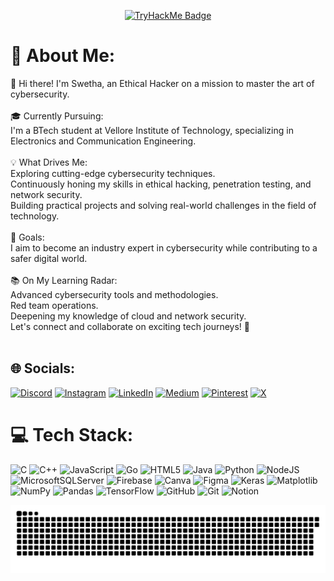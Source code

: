<p align="center">
  <a href="https://tryhackme.com/p/swethas274">
    <img src="https://tryhackme-badges.s3.amazonaws.com/swethas274.png" width="700px" alt="TryHackMe Badge">
  </a>
</p>


# 💫 About Me:
👋 Hi there! I'm Swetha, an Ethical Hacker on a mission to master the art of cybersecurity.<br><br>🎓 Currently Pursuing:<br>I'm a BTech student at Vellore Institute of Technology, specializing in Electronics and Communication Engineering.<br><br>💡 What Drives Me:<br>Exploring cutting-edge cybersecurity techniques.<br>Continuously honing my skills in ethical hacking, penetration testing, and network security.<br>Building practical projects and solving real-world challenges in the field of technology.<br><br>🌟 Goals:<br>I aim to become an industry expert in cybersecurity while contributing to a safer digital world.<br><br>📚 On My Learning Radar:<br>Advanced cybersecurity tools and methodologies.<br>Red team operations.<br>Deepening my knowledge of cloud and network security.<br>Let's connect and collaborate on exciting tech journeys! 🚀<br><br>

## 🌐 Socials:
[![Discord](https://img.shields.io/badge/Discord-%237289DA.svg?logo=discord&logoColor=white&style=for-the-badge)](https://discord.gg/swetha0132) 
[![Instagram](https://img.shields.io/badge/Instagram-%23E4405F.svg?logo=Instagram&logoColor=white&style=for-the-badge)](https://instagram.com/swethas_274) 
[![LinkedIn](https://img.shields.io/badge/LinkedIn-%230077B5.svg?logo=linkedin&logoColor=white&style=for-the-badge)](https://linkedin.com/in/swethas274) 
[![Medium](https://img.shields.io/badge/Medium-12100E?logo=medium&logoColor=white&style=for-the-badge)](https://medium.com/@swethas274) 
[![Pinterest](https://img.shields.io/badge/Pinterest-%23E60023.svg?logo=Pinterest&logoColor=white&style=for-the-badge)](https://pinterest.com/swethas274) 
[![X](https://img.shields.io/badge/X-black.svg?logo=X&logoColor=white&style=for-the-badge)](https://x.com/swethas274) 

# 💻 Tech Stack:
![C](https://img.shields.io/badge/c-%2300599C.svg?style=for-the-badge&logo=c&logoColor=white) 
![C++](https://img.shields.io/badge/c++-%2300599C.svg?style=for-the-badge&logo=c%2B%2B&logoColor=white) 
![JavaScript](https://img.shields.io/badge/javascript-%23323330.svg?style=for-the-badge&logo=javascript&logoColor=%23F7DF1E) 
![Go](https://img.shields.io/badge/go-%2300ADD8.svg?style=for-the-badge&logo=go&logoColor=white) 
![HTML5](https://img.shields.io/badge/html5-%23E34F26.svg?style=for-the-badge&logo=html5&logoColor=white) 
![Java](https://img.shields.io/badge/java-%23ED8B00.svg?style=for-the-badge&logo=openjdk&logoColor=white) 
![Python](https://img.shields.io/badge/python-3670A0?style=for-the-badge&logo=python&logoColor=ffdd54) 
![NodeJS](https://img.shields.io/badge/node.js-6DA55F?style=for-the-badge&logo=node.js&logoColor=white) 
![MicrosoftSQLServer](https://img.shields.io/badge/Microsoft%20SQL%20Server-CC2927?style=for-the-badge&logo=microsoft%20sql%20server&logoColor=white) 
![Firebase](https://img.shields.io/badge/firebase-a08021?style=for-the-badge&logo=firebase&logoColor=ffcd34) 
![Canva](https://img.shields.io/badge/Canva-%2300C4CC.svg?style=for-the-badge&logo=Canva&logoColor=white) 
![Figma](https://img.shields.io/badge/figma-%23F24E1E.svg?style=for-the-badge&logo=figma&logoColor=white) 
![Keras](https://img.shields.io/badge/Keras-%23D00000.svg?style=for-the-badge&logo=Keras&logoColor=white) 
![Matplotlib](https://img.shields.io/badge/Matplotlib-%23ffffff.svg?style=for-the-badge&logo=Matplotlib&logoColor=black) 
![NumPy](https://img.shields.io/badge/numpy-%23013243.svg?style=for-the-badge&logo=numpy&logoColor=white) 
![Pandas](https://img.shields.io/badge/pandas-%23150458.svg?style=for-the-badge&logo=pandas&logoColor=white) 
![TensorFlow](https://img.shields.io/badge/TensorFlow-%23FF6F00.svg?style=for-the-badge&logo=TensorFlow&logoColor=white) 
![GitHub](https://img.shields.io/badge/github-%23121011.svg?style=for-the-badge&logo=github&logoColor=white) 
![Git](https://img.shields.io/badge/git-%23F05033.svg?style=for-the-badge&logo=git&logoColor=white) 
![Notion](https://img.shields.io/badge/Notion-%23000000.svg?style=for-the-badge&logo=notion&logoColor=white)

<picture>
  <source media="(prefers-color-scheme: dark)" srcset="https://raw.githubusercontent.com/swethas274/swethas274/output/github-snake-dark.svg" />
  <source media="(prefers-color-scheme: light)" srcset="https://raw.githubusercontent.com/swethas274/swethas274/output/github-snake.svg" />
  <img alt="github-snake" src="https://raw.githubusercontent.com/swethas274/swethas274/output/github-snake.svg" />
</picture>
